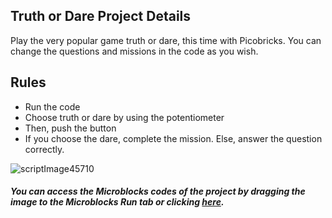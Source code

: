 ## Truth or Dare Project Details
Play the very popular game truth or dare, this time with Picobricks. You can change the questions and missions in the code as you wish.
## Rules
- Run the code
- Choose truth or dare by using the potentiometer
- Then, push the button
- If you choose the dare, complete the mission. Else, answer the question correctly.


![scriptImage45710](https://user-images.githubusercontent.com/111511331/204128946-9a278142-3e8d-479e-8bf9-8811ef599d94.png)



##### You can access the Microblocks codes of the project by dragging the image to the Microblocks Run tab or clicking [here](https://microblocks.fun/run/microblocks.html#scripts=GP%20Scripts%0Adepends%20%27OLED%20Graphics%27%20%27PicoBricks%27%0A%0Ascript%201033%20101%20%7B%0Acomment%20%27Rules%3A%0A-Run%20the%20code%0A-Choose%20truth%20or%20dare%20by%20using%20the%20potentiometer%0A-Then%2C%20push%20the%20button%0A-If%20you%20choose%20the%20dare%2C%20complete%20the%20mission.%20Else%2C%20answer%20the%20question%20correctly.%0A%0ANote%3A%20You%20can%20change%20the%20questions%20and%20missions%20as%20you%20wish.%27%0A%7D%0A%0Ascript%20526%2078%20%7B%0AwhenStarted%0AOLEDInit_I2C%20%27OLED_0.96in%27%20%273C%27%200%20false%0AOLEDwrite%20%27Spin%27%2035%2030%20false%0AOLEDwrite%20%27the%20bottle%27%2020%2040%20false%0Apb_set_motor_speed%202%2050%0AwaitMillis%202000%0Apb_set_motor_speed%202%200%0AOLEDclear%0AOLEDwrite%20%27Truth%20or%20dare%27%200%2010%20false%0ArepeatUntil%20%28pb_button%29%20%7B%0A%20%20truth_or_dare%20%3D%20%28%28%28pb_potentiometer%29%20%2A%2060%29%20%2F%201023%29%0A%20%20if%20%28%28truth_or_dare%20%25%202%29%20%3D%3D%200%29%20%7B%0A%20%20%20%20OLEDwrite%20%27Truth%20or%20Dare%27%200%2010%20false%0A%20%20%20%20OLEDwrite%20%27truth%27%200%2040%20false%0A%20%20%20%20waitMillis%20500%0A%20%20%20%20OLEDclear%0A%20%20%7D%20else%20%7B%0A%20%20%20%20OLEDwrite%20%27Truth%20or%20Dare%27%200%2010%20false%0A%20%20%20%20OLEDwrite%20%27dare%27%2010%2040%20false%0A%20%20%20%20waitMillis%20500%0A%20%20%20%20OLEDclear%0A%20%20%7D%0A%7D%0Aif%20%28%28turth_or_dare%20%25%202%29%20%3D%3D%200%29%20%7B%0A%20%20OLEDwrite%20%28at%20%27random%27%20%28%27%5Bdata%3AmakeList%5D%27%20%27Do%20you%20have%20a%20hidden%20talent%3F%27%20%27When%27%27s%20the%20last%20time%20you%20apologized%3F%20What%20for%3F%27%20%27What%20is%20your%20biggest%20fear%3F%27%29%29%200%200%20false%0A%7D%20else%20%7B%0A%20%20OLEDwrite%20%28at%20%27random%27%20%28%27%5Bdata%3AmakeList%5D%27%20%27Yell%20out%20the%20first%20word%20that%20comes%20to%20your%20mind%27%20%27Eat%20a%20snack%20without%20using%20your%20hands%27%20%27Dance%20without%20music%20for%20two%20minutes%27%29%29%200%200%20false%0A%7D%0A%7D%0A%0A "here").
